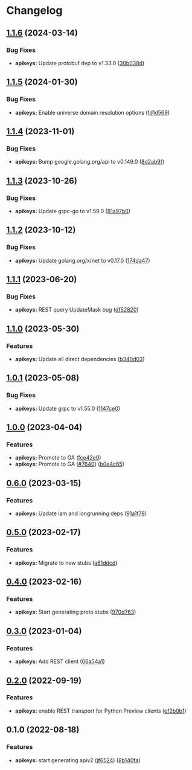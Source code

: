 # Changelog


## [1.1.6](https://github.com/googleapis/google-cloud-go/compare/apikeys/v1.1.5...apikeys/v1.1.6) (2024-03-14)


### Bug Fixes

* **apikeys:** Update protobuf dep to v1.33.0 ([30b038d](https://github.com/googleapis/google-cloud-go/commit/30b038d8cac0b8cd5dd4761c87f3f298760dd33a))

## [1.1.5](https://github.com/googleapis/google-cloud-go/compare/apikeys/v1.1.4...apikeys/v1.1.5) (2024-01-30)


### Bug Fixes

* **apikeys:** Enable universe domain resolution options ([fd1d569](https://github.com/googleapis/google-cloud-go/commit/fd1d56930fa8a747be35a224611f4797b8aeb698))

## [1.1.4](https://github.com/googleapis/google-cloud-go/compare/apikeys/v1.1.3...apikeys/v1.1.4) (2023-11-01)


### Bug Fixes

* **apikeys:** Bump google.golang.org/api to v0.149.0 ([8d2ab9f](https://github.com/googleapis/google-cloud-go/commit/8d2ab9f320a86c1c0fab90513fc05861561d0880))

## [1.1.3](https://github.com/googleapis/google-cloud-go/compare/apikeys/v1.1.2...apikeys/v1.1.3) (2023-10-26)


### Bug Fixes

* **apikeys:** Update grpc-go to v1.59.0 ([81a97b0](https://github.com/googleapis/google-cloud-go/commit/81a97b06cb28b25432e4ece595c55a9857e960b7))

## [1.1.2](https://github.com/googleapis/google-cloud-go/compare/apikeys/v1.1.1...apikeys/v1.1.2) (2023-10-12)


### Bug Fixes

* **apikeys:** Update golang.org/x/net to v0.17.0 ([174da47](https://github.com/googleapis/google-cloud-go/commit/174da47254fefb12921bbfc65b7829a453af6f5d))

## [1.1.1](https://github.com/googleapis/google-cloud-go/compare/apikeys-v1.1.0...apikeys/v1.1.1) (2023-06-20)


### Bug Fixes

* **apikeys:** REST query UpdateMask bug ([df52820](https://github.com/googleapis/google-cloud-go/commit/df52820b0e7721954809a8aa8700b93c5662dc9b))

## [1.1.0](https://github.com/googleapis/google-cloud-go/compare/apikeys/v1.0.1...apikeys/v1.1.0) (2023-05-30)


### Features

* **apikeys:** Update all direct dependencies ([b340d03](https://github.com/googleapis/google-cloud-go/commit/b340d030f2b52a4ce48846ce63984b28583abde6))

## [1.0.1](https://github.com/googleapis/google-cloud-go/compare/apikeys/v1.0.0...apikeys/v1.0.1) (2023-05-08)


### Bug Fixes

* **apikeys:** Update grpc to v1.55.0 ([1147ce0](https://github.com/googleapis/google-cloud-go/commit/1147ce02a990276ca4f8ab7a1ab65c14da4450ef))

## [1.0.0](https://github.com/googleapis/google-cloud-go/compare/apikeys/v0.6.0...apikeys/v1.0.0) (2023-04-04)


### Features

* **apikeys:** Promote to GA ([fce42e0](https://github.com/googleapis/google-cloud-go/commit/fce42e0e6764e27760cf6f137b66fed45145ebf8))
* **apikeys:** Promote to GA ([#7640](https://github.com/googleapis/google-cloud-go/issues/7640)) ([b0e4c65](https://github.com/googleapis/google-cloud-go/commit/b0e4c65df0600f02afd2d4881b1a597a874a4c81))

## [0.6.0](https://github.com/googleapis/google-cloud-go/compare/apikeys/v0.5.0...apikeys/v0.6.0) (2023-03-15)


### Features

* **apikeys:** Update iam and longrunning deps ([91a1f78](https://github.com/googleapis/google-cloud-go/commit/91a1f784a109da70f63b96414bba8a9b4254cddd))

## [0.5.0](https://github.com/googleapis/google-cloud-go/compare/apikeys/v0.4.0...apikeys/v0.5.0) (2023-02-17)


### Features

* **apikeys:** Migrate to new stubs ([a61ddcd](https://github.com/googleapis/google-cloud-go/commit/a61ddcd3041c7af4a15109dc4431f9b327c497fb))

## [0.4.0](https://github.com/googleapis/google-cloud-go/compare/apikeys/v0.3.0...apikeys/v0.4.0) (2023-02-16)


### Features

* **apikeys:** Start generating proto stubs ([970d763](https://github.com/googleapis/google-cloud-go/commit/970d763531b54b2bc75d7ff26a20b6e05150cab8))

## [0.3.0](https://github.com/googleapis/google-cloud-go/compare/apikeys/v0.2.0...apikeys/v0.3.0) (2023-01-04)


### Features

* **apikeys:** Add REST client ([06a54a1](https://github.com/googleapis/google-cloud-go/commit/06a54a16a5866cce966547c51e203b9e09a25bc0))

## [0.2.0](https://github.com/googleapis/google-cloud-go/compare/apikeys/v0.1.0...apikeys/v0.2.0) (2022-09-19)


### Features

* **apikeys:** enable REST transport for Python Preview clients ([ef2b0b1](https://github.com/googleapis/google-cloud-go/commit/ef2b0b1d4de9beb9005537ae48d7d8e1c0f23b98))

## 0.1.0 (2022-08-18)


### Features

* **apikeys:** start generating apiv2 ([#6524](https://github.com/googleapis/google-cloud-go/issues/6524)) ([8b140fa](https://github.com/googleapis/google-cloud-go/commit/8b140fa8a490d7f2e038ca8a776a1dfd46b74b4f))

